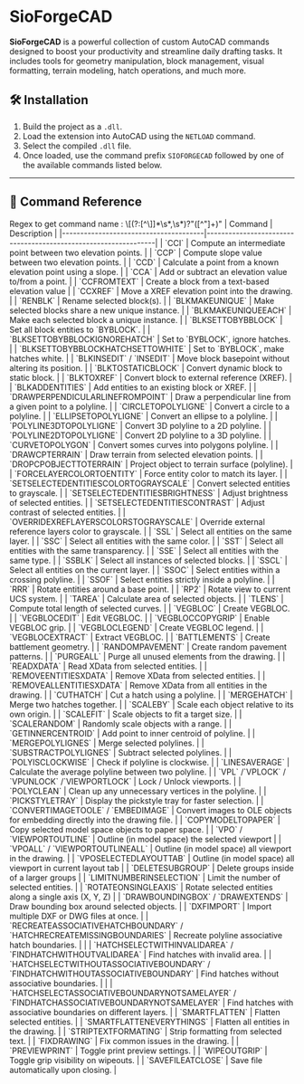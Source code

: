# SioForgeCAD

**SioForgeCAD** is a powerful collection of custom AutoCAD commands designed to boost your productivity and streamline daily drafting tasks. It includes tools for geometry manipulation, block management, visual formatting, terrain modeling, hatch operations, and much more.

## 🛠️ Installation

1. Build the project as a `.dll`.
2. Load the extension into AutoCAD using the `NETLOAD` command.
3. Select the compiled `.dll` file.
4. Once loaded, use the command prefix `SIOFORGECAD` followed by one of the available commands listed below.

---

## 🧭 Command Reference
<!--> Regex to get command name : \[(?:[^\]]*\s*,\s*)?"([^"]+)"

| Command                               | Description                                                    |
|---------------------------------------|----------------------------------------------------------------|
| `CCI`                                 | Compute an intermediate point between two elevation points.                               |
| `CCP`                                 | Compute slope value between two elevation points.                              |
| `CCD`                                 | Calculate a point from a known elevation point using a slope.                              |
| `CCA`                                 | Add or subtract an elevation value to/from a point.                |
| `CCFROMTEXT`                          | Create a block from a text-based elevation value                              |
| `CCXREF`                              | Move a XREF elevation point into the drawing.                     |
| `RENBLK`                              | Rename selected block(s).                                 |
| `BLKMAKEUNIQUE`                       | Make selected blocks share a new unique instance.                            |
| `BLKMAKEUNIQUEEACH`                   | Make each selected block a unique instance.                          |
| `BLKSETTOBYBBLOCK`                    | Set all block entities to `BYBLOCK`.                       |
| `BLKSETTOBYBBLOCKIGNOREHATCH`         | Set to `BYBLOCK`, ignore hatches.                 |
| `BLKSETTOBYBBLOCKHATCHSETTOWHITE`     | Set to `BYBLOCK`, make hatches white.                       |
| `BLKINSEDIT` / `INSEDIT`                          | Move block basepoint without altering its position.                |
| `BLKTOSTATICBLOCK`                    | Convert dynamic block to static block.                         |
| `BLKTOXREF`                           | Convert block to external reference (XREF).                           |
| `BLKADDENTITIES`                      | Add entities to an existing block or XREF.                                      |
| `DRAWPERPENDICULARLINEFROMPOINT`      | Draw a perpendicular line from a given point to a polyline.                  |
| `CIRCLETOPOLYLIGNE`                   | Convert a circle to a polyline.                                |
| `ELLIPSETOPOLYLIGNE`                  | Convert an ellipse to a polyline.                              |
| `POLYLINE3DTOPOLYLIGNE`               | Convert 3D polyline to a 2D polyline.                          |
| `POLYLINE2DTOPOLYLIGNE`               | Convert 2D polyline to a 3D polyline.                          |
| `CURVETOPOLYGON`                      | Convert somes curves into polygons polyline.                                    |
| `DRAWCPTERRAIN`                       | Draw terrain from selected elevation points.                             |
| `DROPCPOBJECTTOTERRAIN`               | Project object to terrain surface (polyline).                            |
| `FORCELAYERCOLORTOENTITY`             | Force entity color to match its layer.                  |
| `SETSELECTEDENTITIESCOLORTOGRAYSCALE` | Convert selected entities to grayscale.                     |
| `SETSELECTEDENTITIESBRIGHTNESS`       | Adjust brightness of selected entities.                        |
| `SETSELECTEDENTITIESCONTRAST`         | Adjust contrast of selected entities.                          |
| `OVERRIDEXREFLAYERSCOLORSTOGRAYSCALE` | Override external reference layers color to grayscale.         |
| `SSL`                                 | Select all entities on the same layer.                         |
| `SSC`                                 | Select all entities with the same color.                       |
| `SST`                                 | Select all entities with the same transparency.                |
| `SSE`                                 | Select all entities with the same type.                        |
| `SSBLK`                               | Select all instances of selected blocks.                       |
| `SSCL`                                | Select all entities on the current layer.                      |
| `SSOC`                                | Select entities within a crossing polyline.                    |
| `SSOF`                                | Select entities strictly inside a polyline.                    |
| `RRR`                                 | Rotate entities around a base point.                    |
| `RP2`                                 | Rotate view to current UCS system.                         |
| `TAREA`                               | Calculate area of selected objects.                            |
| `TLENS`                               | Compute total length of selected curves.                     |
| `VEGBLOC`                             | Create VEGBLOC.                                  |
| `VEGBLOCEDIT`                         | Edit VEGBLOC.                                      |
| `VEGBLOCCOPYGRIP`                     | Enable VEGBLOC grip.                           |
| `VEGBLOCLEGEND`                       | Create VEGBLOC legend.                           |
| `VEGBLOCEXTRACT`                      | Extract VEGBLOC.                                  |
| `BATTLEMENTS`                         | Create battlement geometry.                    |
| `RANDOMPAVEMENT`                      | Create random pavement patterns.             |
| `PURGEALL`                            | Purge all unused elements from the drawing.                    |
| `READXDATA`                           | Read XData from selected entities.                             |
| `REMOVEENTITIESXDATA`                 | Remove XData from selected entities.                           |
| `REMOVEALLENTITIESXDATA`              | Remove XData from all entities in the drawing.                 |
| `CUTHATCH`                            | Cut a hatch using a polyline.                        |
| `MERGEHATCH`                          | Merge two hatches together.                       |
| `SCALEBY`                             | Scale each object relative to its own origin.                     |
| `SCALEFIT`                            | Scale objects to fit a target size.               |
| `SCALERANDOM`                         | Randomly scale objects with a range.                      |
| `GETINNERCENTROID`                    | Add point to inner centroid of polyline.                         |
| `MERGEPOLYLIGNES`                     | Merge selected polylines.                             |
| `SUBSTRACTPOLYLIGNES`                 | Subtract selected polylines.                            |
| `POLYISCLOCKWISE`                     | Check if polyline is clockwise.                                |
| `LINESAVERAGE`                        | Calculate the average polyline between two polyline.                 |
| `VPL` /`VPLOCK` / `VPUNLOCK` /`VIEWPORTLOCK`                       | Lock / Unlock viewports.                                     |
| `POLYCLEAN`                           | Clean up any unnecessary vertices in the polyline.             |
| `PICKSTYLETRAY`                       | Display the pickstyle tray for faster selection.               |
| `CONVERTIMAGETOOLE` / `EMBEDIMAGE`     | Convert images to OLE objects for embedding directly into the drawing file.                   |
| `COPYMODELTOPAPER`                    | Copy selected model space objects to paper space.              |
| `VPO` / `VIEWPORTOUTLINE`                                 | Outline (in model space) the selected viewport                      |
| `VPOALL` / `VIEWPORTOUTLINEALL`                               | Outline (in model space) all viewport in the drawing.                               |
| `VPOSELECTEDLAYOUTTAB`                         | Outline (in model space) all viewport  in current layout tab                           |
| `DELETESUBGROUP`                      | Delete groups inside of a larger groups                              |
| `LIMITNUMBERINSELECTION`              | Limit the number of selected entities.                         |
| `ROTATEONSINGLEAXIS`              | Rotate selected entities along a single axis (X, Y, Z)                         |
| `DRAWBOUNDINGBOX` / `DRAWEXTENDS`                    | Draw bounding box around selected objects.                  |
| `DXFIMPORT`                           | Import multiple DXF or DWG files at once.                             |
| `RECREATEASSOCIATIVEHATCHBOUNDARY` / `HATCHRECREATEMISSINGBOUNDARIES`    | Recreate polyline associative hatch boundaries.                         |                           |
| `HATCHSELECTWITHINVALIDAREA` / `FINDHATCHWITHOUTVALIDAREA`         | Find hatches with invalid area.                                |
| `HATCHSELECTWITHOUTASSOCIATIVEBOUNDARY` / `FINDHATCHWITHOUTASSOCIATIVEBOUNDARY` | Find hatches without associative boundaries.                  |   |
| `HATCHSELECTASSOCIATIVEBOUNDARYNOTSAMELAYER` / `FINDHATCHASSOCIATIVEBOUNDARYNOTSAMELAYER` | Find hatches with associative boundaries on different layers. |
| `SMARTFLATTEN`                        | Flatten selected entities.                                     |
| `SMARTFLATTENEVERYTHINGS`             | Flatten all entities in the drawing.                           |
| `STRIPTEXTFORMATING`                  | Strip formatting from selected text.                           |
| `FIXDRAWING`                          | Fix common issues in the drawing.                              |
| `PREVIEWPRINT`                        | Toggle print preview settings.                                 |
| `WIPEOUTGRIP`                         | Toggle grip visibility on wipeouts.                            |
| `SAVEFILEATCLOSE`                     | Save file automatically upon closing.                          |